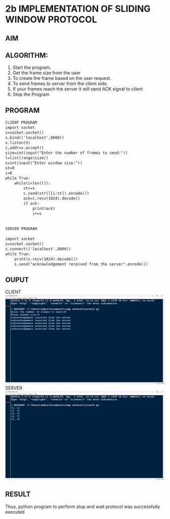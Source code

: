 # 2b IMPLEMENTATION OF SLIDING WINDOW PROTOCOL
## AIM
## ALGORITHM:
1. Start the program.
2. Get the frame size from the user
3. To create the frame based on the user request.
4. To send frames to server from the client side.
5. If your frames reach the server it will send ACK signal to client
6. Stop the Program
## PROGRAM
```
CLIENT PROGRAM 
import socket
s=socket.socket()
s.bind(('localhost',8000))
s.listen(5)
c,addr=s.accept()
size=int(input("Enter the number of frames to send:"))
l=list(range(size))
s=int(input("Enter window size:"))
st=0
i=0
while True:
    while(i<len(l)):
        st+=s
        c.send(str(l[i:st]).encode())
        ack=c.recv(1024).decode()
        if ack:
            print(ack)
            i+=s


SERVER PROGRAM

import socket
s=socket.socket()
s.connect(('localhost',8000))
while True:
    print(s.recv(1024).decode())
    s.send("acknowledgement received from the server".encode())

```
## OUPUT
CLIENT
![alt text](<Screenshot 2024-04-11 Client.png>)
SERVER
![alt text](<Screenshot 2024-04-11 server.png>)
## RESULT
Thus, python program to perform stop and wait protocol was successfully executed
